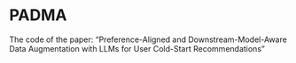 # PADMA
The code of the paper: “Preference-Aligned and Downstream-Model-Aware Data Augmentation with LLMs for User Cold-Start Recommendations”
